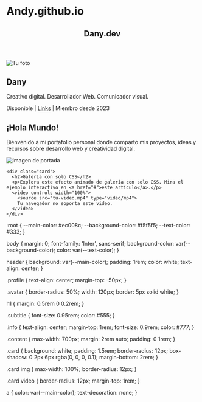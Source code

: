 # Andy.github.io
<!DOCTYPE html>
<html lang="es">
<head>
  <meta charset="UTF-8">
  <meta name="viewport" content="width=device-width, initial-scale=1.0">
  <title>Dany - Portafolio</title>
  <link rel="stylesheet" href="style.css">
  <link href="https://fonts.googleapis.com/css2?family=Inter:wght@400;700&display=swap" rel="stylesheet">
</head>
<body>

  <header>
    <h2>Dany.dev</h2>
  </header>

  <section class="profile">
    <img src="https://via.placeholder.com/120" class="avatar" alt="Tu foto">
    <h1>Dany</h1>
    <p class="subtitle">Creativo digital. Desarrollador Web. Comunicador visual.</p>
  </section>

  <div class="info">
    Disponible | <a href="#">Links</a> | Miembro desde 2023
  </div>

  <section class="content">
    <div class="card">
      <h2>¡Hola Mundo!</h2>
      <p>Bienvenido a mi portafolio personal donde comparto mis proyectos, ideas y recursos sobre desarrollo web y creatividad digital.</p>
      <img src="https://via.placeholder.com/600x300" alt="Imagen de portada">
    </div>

    <div class="card">
      <h2>Galería con solo CSS</h2>
      <p>Explora este efecto animado de galería con solo CSS. Mira el ejemplo interactivo en <a href="#">este artículo</a>.</p>
      <video controls width="100%">
        <source src="tu-video.mp4" type="video/mp4">
        Tu navegador no soporta este video.
      </video>
    </div>
  </section>

</body>
</html>

:root {
  --main-color: #ec008c;
  --background-color: #f5f5f5;
  --text-color: #333;
}

body {
  margin: 0;
  font-family: 'Inter', sans-serif;
  background-color: var(--background-color);
  color: var(--text-color);
}

header {
  background: var(--main-color);
  padding: 1rem;
  color: white;
  text-align: center;
}

.profile {
  text-align: center;
  margin-top: -50px;
}

.avatar {
  border-radius: 50%;
  width: 120px;
  border: 5px solid white;
}

h1 {
  margin: 0.5rem 0 0.2rem;
}

.subtitle {
  font-size: 0.95rem;
  color: #555;
}

.info {
  text-align: center;
  margin-top: 1rem;
  font-size: 0.9rem;
  color: #777;
}

.content {
  max-width: 700px;
  margin: 2rem auto;
  padding: 0 1rem;
}

.card {
  background: white;
  padding: 1.5rem;
  border-radius: 12px;
  box-shadow: 0 2px 6px rgba(0, 0, 0, 0.1);
  margin-bottom: 2rem;
}

.card img {
  max-width: 100%;
  border-radius: 12px;
}

.card video {
  border-radius: 12px;
  margin-top: 1rem;
}

a {
  color: var(--main-color);
  text-decoration: none;
}

